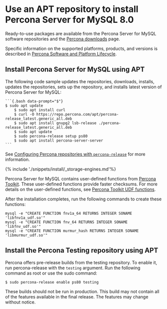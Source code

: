 # Use an APT repository to install Percona Server for MySQL 8.0

Ready-to-use packages are available from the Percona Server for MySQL software
repositories and the [Percona downloads](https://www.percona.com/downloads/Percona-Server-8.0/) page.

Specific information on the supported platforms, products, and versions is described in [Percona Software and Platform Lifecycle](https://www.percona.com/services/policies/percona-software-platform-lifecycle#mysql).


## Install Percona Server for MySQL using APT

The following code sample updates the repositories, downloads, installs, updates the repositories, sets up the repository, and installs latest version of Percona Server for MySQL:

	```{.bash data-prompt="$"}
	$ sudo apt update
        $ sudo apt install curl
        $ curl -O https://repo.percona.com/apt/percona-release_latest.generic_all.deb
        $ sudo apt install gnupg2 lsb-release ./percona-release_latest.generic_all.deb
        $ sudo apt update
        $ sudo percona-release setup ps80
        $ sudo apt install percona-server-server
	```
 
See [Configuring Percona repositories with `percona-release`](https://docs.percona.com/percona-software-repositories/percona-release.html) for more information.

{% include './snippets/install/_storage-engines.md'%}

Percona Server for MySQL contains user-defined functions from [Percona Toolkit](https://docs.percona.com/percona-toolkit/). These user-defined functions provide faster checksums. For more details on the user-defined functions, see [Percona Toolkit UDF functions](https://www.percona.com/doc/percona-server/8.0/management/udf_percona_toolkit.html).

After the installation completes, run the following commands to create these functions:

```mysql
mysql -e "CREATE FUNCTION fnv1a_64 RETURNS INTEGER SONAME 'libfnv1a_udf.so'"
mysql -e "CREATE FUNCTION fnv_64 RETURNS INTEGER SONAME 'libfnv_udf.so'"
mysql -e "CREATE FUNCTION murmur_hash RETURNS INTEGER SONAME 'libmurmur_udf.so'"
```

## Install the Percona Testing repository using APT

Percona offers pre-release builds from the testing repository. To enable it, run
percona-release with the `testing` argument. Run the following command as root or use the sudo command:

```{.bash data-prompt="$"}
$ sudo percona-release enable ps80 testing
```

These builds should not be run in production. This build may not contain all of the features available in the final release. The features may change without notice.

